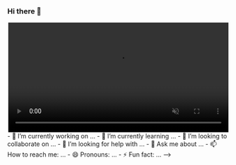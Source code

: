 ### Hi there 👋

<div>
  <center>
        <video controls width="500" autoplay muted>
            <source src="https://cdn.dribbble.com/users/989299/screenshots/11226416/media/c4b6aa28ef097adc6561276241e6ce71.mp4" type="video/mp4">
        </video>
    </center>
</div>
- 🔭 I’m currently working on ...
- 🌱 I’m currently learning ...
- 👯 I’m looking to collaborate on ...
- 🤔 I’m looking for help with ...
- 💬 Ask me about ...
- 📫 How to reach me: ...
- 😄 Pronouns: ...
- ⚡ Fun fact: ...
-->
